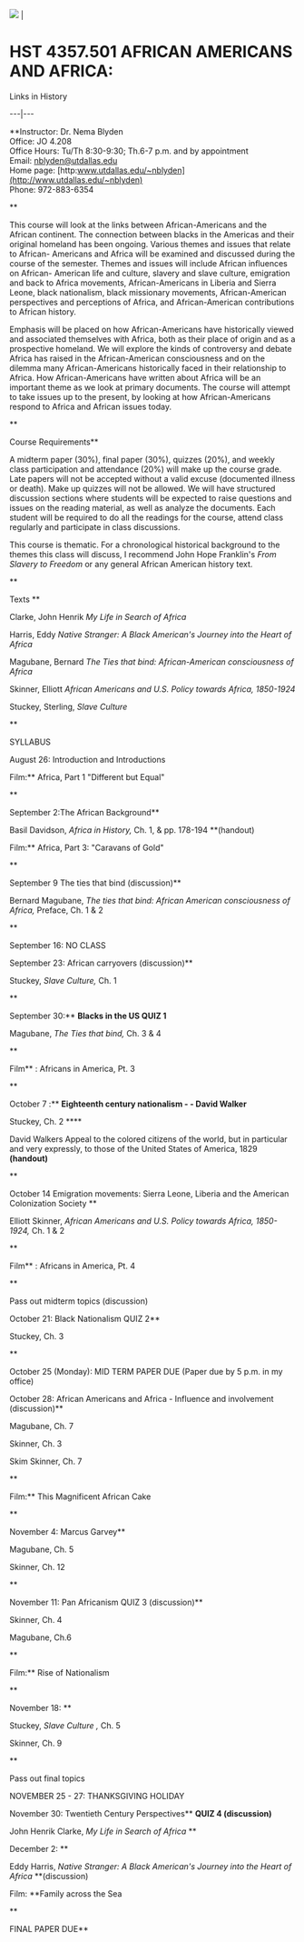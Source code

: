 ![](pendant3.gif) |

# HST 4357.501 AFRICAN AMERICANS AND AFRICA:  
Links in History

  
---|---  
  
**Instructor: Dr. Nema Blyden  
Office: JO 4.208  
Office Hours: Tu/Th 8:30-9:30; Th.6-7 p.m. and by appointment  
Email: [nblyden@utdallas.edu](mailto:nblyden@utdallas.edu)  
Home page: [http:www.utdallas.edu/~nblyden](http://www.utdallas.edu/~nblyden)  
Phone: 972-883-6354

**

This course will look at the links between African-Americans and the African
continent. The connection between blacks in the Americas and their original
homeland has been ongoing. Various themes and issues that relate to African-
Americans and Africa will be examined and discussed during the course of the
semester. Themes and issues will include African influences on African-
American life and culture, slavery and slave culture, emigration and back to
Africa movements, African-Americans in Liberia and Sierra Leone, black
nationalism, black missionary movements, African-American perspectives and
perceptions of Africa, and African-American contributions to African history.

Emphasis will be placed on how African-Americans have historically viewed and
associated themselves with Africa, both as their place of origin and as a
prospective homeland. We will explore the kinds of controversy and debate
Africa has raised in the African-American consciousness and on the dilemma
many African-Americans historically faced in their relationship to Africa. How
African-Americans have written about Africa will be an important theme as we
look at primary documents. The course will attempt to take issues up to the
present, by looking at how African-Americans respond to Africa and African
issues today.

**

Course Requirements**

A midterm paper (30%), final paper (30%), quizzes (20%), and weekly class
participation and attendance (20%) will make up the course grade. Late papers
will not be accepted without a valid excuse (documented illness or death).
Make up quizzes will not be allowed. We will have structured discussion
sections where students will be expected to raise questions and issues on the
reading material, as well as analyze the documents. Each student will be
required to do all the readings for the course, attend class regularly and
participate in class discussions.

This course is thematic. For a chronological historical background to the
themes this class will discuss, I recommend John Hope Franklin's _From Slavery
to Freedom_ or any general African American history text.

**

Texts **

Clarke, John Henrik _My Life in Search of Africa_

Harris, Eddy _Native Stranger: A Black American's Journey into the Heart of
Africa_

Magubane, Bernard _The Ties that bind: African-American consciousness of
Africa_

Skinner, Elliott _African Americans and U.S. Policy towards Africa, 1850-1924_

Stuckey, Sterling, _Slave Culture_

**



SYLLABUS

August 26: Introduction and Introductions

Film:** Africa, Part 1 "Different but Equal"

**

September 2:The African Background**

Basil Davidson, _Africa in History,_ Ch. 1, & pp. 178-194 **(handout)

Film:** Africa, Part 3: "Caravans of Gold"

**

September 9 The ties that bind (discussion)**

Bernard Magubane, _The ties that bind: African American consciousness of
Africa,_ Preface, Ch. 1 & 2

**

September 16: NO CLASS



September 23: African carryovers (discussion)**

Stuckey, _Slave Culture,_ Ch. 1

**

September 30:** **Blacks in the US QUIZ 1**

Magubane, _The Ties that bind,_ Ch. 3 & 4

**

Film** : Africans in America, Pt. 3

**

October 7 :** **Eighteenth century nationalism - - David Walker**

Stuckey, Ch. 2 ****

David Walkers Appeal to the colored citizens of the world, but in particular
and very expressly, to those of the United States of America, 1829
**(handout)**

**

October 14 Emigration movements: Sierra Leone, Liberia and the American
Colonization Society **

Elliott Skinner, _African Americans and U.S. Policy towards Africa,
1850-1924,_ Ch. 1  & 2

**

Film** : Africans in America, Pt. 4

**

Pass out midterm topics (discussion)



October 21: Black Nationalism QUIZ 2**

Stuckey, Ch. 3

**

October 25 (Monday): MID TERM PAPER DUE (Paper due by 5 p.m. in my office)



October 28: African Americans and Africa - Influence and involvement
(discussion)**

Magubane, Ch. 7

Skinner, Ch. 3

Skim Skinner, Ch. 7

**

Film:** This Magnificent African Cake

**

November 4: Marcus Garvey**

Magubane, Ch. 5

Skinner, Ch. 12

**

November 11: Pan Africanism QUIZ 3 (discussion)**

Skinner, Ch. 4

Magubane, Ch.6

**

Film:** Rise of Nationalism

**



November 18: **

Stuckey, _Slave Culture_ _,_ Ch. 5

Skinner, Ch. 9

**

Pass out final topics



NOVEMBER 25 - 27: THANKSGIVING HOLIDAY



November 30: Twentieth Century Perspectives** **QUIZ 4 (discussion)**

John Henrik Clarke, _My Life in Search of Africa_ **



December 2: **

Eddy Harris, _Native Stranger: A Black American's Journey into the Heart of
Africa_ **(discussion)

Film: **Family across the Sea

**

FINAL PAPER DUE**

